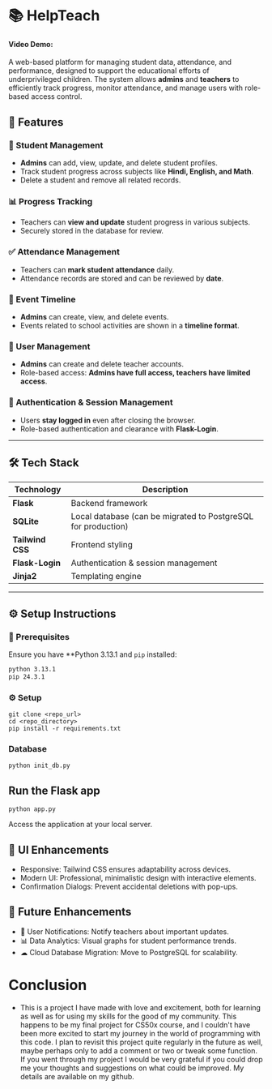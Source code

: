 # 📚 HelpTeach
#### Video Demo:  <URL HERE>

A web-based platform for managing student data, attendance, and performance, designed to support the educational efforts of underprivileged children. The system allows **admins** and **teachers** to efficiently track progress, monitor attendance, and manage users with role-based access control.

## 🚀 Features

### 🏫 Student Management
- **Admins** can add, view, update, and delete student profiles.
- Track student progress across subjects like **Hindi, English, and Math**.
- Delete a student and remove all related records.

### 📊 Progress Tracking
- Teachers can **view and update** student progress in various subjects.
- Securely stored in the database for review.

### ✅ Attendance Management
- Teachers can **mark student attendance** daily.
- Attendance records are stored and can be reviewed by **date**.

### 📅 Event Timeline
- **Admins** can create, view, and delete events.
- Events related to school activities are shown in a **timeline format**.

### 👤 User Management
- **Admins** can create and delete teacher accounts.
- Role-based access: **Admins have full access, teachers have limited access**.

### 🔐 Authentication & Session Management
- Users **stay logged in** even after closing the browser.
- Role-based authentication and clearance with **Flask-Login**.

---

## 🛠️ Tech Stack

| Technology    | Description |
|--------------|------------|
| **Flask**    | Backend framework |
| **SQLite**   | Local database (can be migrated to PostgreSQL for production) |
| **Tailwind CSS** | Frontend styling |
| **Flask-Login** | Authentication & session management |
| **Jinja2**   | Templating engine |

---

## ⚙️ Setup Instructions

### 📌 Prerequisites
Ensure you have **Python 3.13.1 and `pip` installed:
```bash
python 3.13.1
pip 24.3.1
```


### ⚙️ Setup
```
git clone <repo_url>
cd <repo_directory>
pip install -r requirements.txt
```


### Database
```
python init_db.py
```

## Run the Flask app

```
python app.py
```

Access the application at your local server.


## 🎨 UI Enhancements
- Responsive: Tailwind CSS ensures adaptability across devices.
- Modern UI: Professional, minimalistic design with interactive elements.
- Confirmation Dialogs: Prevent accidental deletions with pop-ups.

## 🔮 Future Enhancements
- 📩 User Notifications: Notify teachers about important updates.
- 📊 Data Analytics: Visual graphs for student performance trends.
- ☁ Cloud Database Migration: Move to PostgreSQL for scalability.




# Conclusion
- This is a project I have made with love and excitement, both for learning as well as for using my skills for the good of my community. This happens to be my final project for CS50x course, and I couldn't have been more excited to start my journey in the world of programming with this code. I plan to revisit this project quite regularly in the future as well, maybe perhaps only to add a comment or two or tweak some function. If you went through my project I would be very grateful if you could drop me your thoughts and suggestions on what could be improved. 
My details are available on my github.




